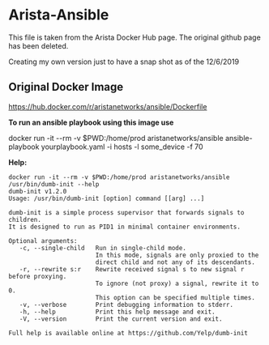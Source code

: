 # Arista-Ansible

This file is taken from the Arista Docker Hub page. The original github page
has been deleted. 

Creating my own version just to have a snap shot as of the 12/6/2019

## Original Docker Image
https://hub.docker.com/r/aristanetworks/ansible/Dockerfile

**To run an ansible playbook using this image use**

docker run -it --rm -v $PWD:/home/prod aristanetworks/ansible ansible-playbook
yourplaybook.yaml -i hosts -l some_device -f 70

**Help:**
````
docker run -it --rm -v $PWD:/home/prod aristanetworks/ansible /usr/bin/dumb-init --help
dumb-init v1.2.0
Usage: /usr/bin/dumb-init [option] command [[arg] ...]

dumb-init is a simple process supervisor that forwards signals to children.
It is designed to run as PID1 in minimal container environments.

Optional arguments:
   -c, --single-child   Run in single-child mode.
                        In this mode, signals are only proxied to the
                        direct child and not any of its descendants.
   -r, --rewrite s:r    Rewrite received signal s to new signal r before proxying.
                        To ignore (not proxy) a signal, rewrite it to 0.
                        This option can be specified multiple times.
   -v, --verbose        Print debugging information to stderr.
   -h, --help           Print this help message and exit.
   -V, --version        Print the current version and exit.

Full help is available online at https://github.com/Yelp/dumb-init
````
